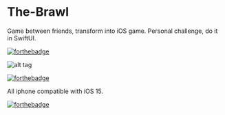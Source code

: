 # The-Brawl

Game between friends, transform into iOS game.
Personal challenge, do it in SwiftUI.


[![forthebadge](http://forthebadge.com/images/badges/built-with-love.svg)](https://www.parentheze.fr)  


![alt tag](https://i.ibb.co/zHLYdmd/The-Brawl-First-Look.png)  


[![forthebadge](https://forthebadge.com/images/badges/compatibility-betamax.svg)](https://www.parentheze.fr)

All iphone compatible with iOS 15.


[![forthebadge](http://forthebadge.com/images/badges/powered-by-electricity.svg)](https://www.parentheze.fr)
